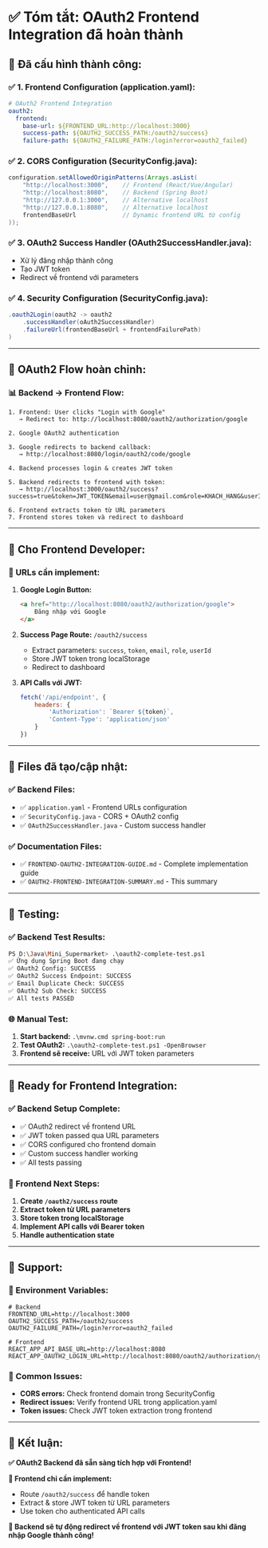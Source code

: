 # ✅ Tóm tắt: OAuth2 Frontend Integration đã hoàn thành

## 🎉 **Đã cấu hình thành công:**

### **✅ 1. Frontend Configuration (application.yaml):**
```yaml
# OAuth2 Frontend Integration
oauth2:
  frontend:
    base-url: ${FRONTEND_URL:http://localhost:3000}
    success-path: ${OAUTH2_SUCCESS_PATH:/oauth2/success}
    failure-path: ${OAUTH2_FAILURE_PATH:/login?error=oauth2_failed}
```

### **✅ 2. CORS Configuration (SecurityConfig.java):**
```java
configuration.setAllowedOriginPatterns(Arrays.asList(
    "http://localhost:3000",    // Frontend (React/Vue/Angular)
    "http://localhost:8080",    // Backend (Spring Boot)
    "http://127.0.0.1:3000",    // Alternative localhost
    "http://127.0.0.1:8080",    // Alternative localhost
    frontendBaseUrl             // Dynamic frontend URL từ config
));
```

### **✅ 3. OAuth2 Success Handler (OAuth2SuccessHandler.java):**
- Xử lý đăng nhập thành công
- Tạo JWT token
- Redirect về frontend với parameters

### **✅ 4. Security Configuration (SecurityConfig.java):**
```java
.oauth2Login(oauth2 -> oauth2
    .successHandler(oAuth2SuccessHandler)
    .failureUrl(frontendBaseUrl + frontendFailurePath)
)
```

---

## 🔗 **OAuth2 Flow hoàn chỉnh:**

### **📊 Backend → Frontend Flow:**
```
1. Frontend: User clicks "Login with Google"
   → Redirect to: http://localhost:8080/oauth2/authorization/google

2. Google OAuth2 authentication

3. Google redirects to backend callback:
   → http://localhost:8080/login/oauth2/code/google

4. Backend processes login & creates JWT token

5. Backend redirects to frontend with token:
   → http://localhost:3000/oauth2/success?success=true&token=JWT_TOKEN&email=user@gmail.com&role=KHACH_HANG&userId=NDA1B2C3D4

6. Frontend extracts token từ URL parameters
7. Frontend stores token và redirect to dashboard
```

---

## 🎯 **Cho Frontend Developer:**

### **🔗 URLs cần implement:**

1. **Google Login Button:**
   ```html
   <a href="http://localhost:8080/oauth2/authorization/google">
       Đăng nhập với Google
   </a>
   ```

2. **Success Page Route:** `/oauth2/success`
   - Extract parameters: `success`, `token`, `email`, `role`, `userId`
   - Store JWT token trong localStorage
   - Redirect to dashboard

3. **API Calls với JWT:**
   ```javascript
   fetch('/api/endpoint', {
       headers: {
           'Authorization': `Bearer ${token}`,
           'Content-Type': 'application/json'
       }
   })
   ```

---

## 📄 **Files đã tạo/cập nhật:**

### **✅ Backend Files:**
- ✅ `application.yaml` - Frontend URLs configuration
- ✅ `SecurityConfig.java` - CORS + OAuth2 config  
- ✅ `OAuth2SuccessHandler.java` - Custom success handler

### **✅ Documentation Files:**
- ✅ `FRONTEND-OAUTH2-INTEGRATION-GUIDE.md` - Complete implementation guide
- ✅ `OAUTH2-FRONTEND-INTEGRATION-SUMMARY.md` - This summary

---

## 🧪 **Testing:**

### **✅ Backend Test Results:**
```bash
PS D:\Java\Mini_Supermarket> .\oauth2-complete-test.ps1
✅ Ứng dụng Spring Boot đang chạy
✅ OAuth2 Config: SUCCESS
✅ OAuth2 Success Endpoint: SUCCESS
✅ Email Duplicate Check: SUCCESS
✅ OAuth2 Sub Check: SUCCESS
✅ All tests PASSED
```

### **🌐 Manual Test:**
1. **Start backend:** `.\mvnw.cmd spring-boot:run`
2. **Test OAuth2:** `.\oauth2-complete-test.ps1 -OpenBrowser`
3. **Frontend sẽ receive:** URL với JWT token parameters

---

## 🚀 **Ready for Frontend Integration:**

### **✅ Backend Setup Complete:**
- ✅ OAuth2 redirect về frontend URL
- ✅ JWT token passed qua URL parameters
- ✅ CORS configured cho frontend domain
- ✅ Custom success handler working
- ✅ All tests passing

### **🎯 Frontend Next Steps:**
1. **Create `/oauth2/success` route** 
2. **Extract token từ URL parameters**
3. **Store token trong localStorage**
4. **Implement API calls với Bearer token**
5. **Handle authentication state**

---

## 📧 **Support:**

### **🔧 Environment Variables:**
```properties
# Backend
FRONTEND_URL=http://localhost:3000
OAUTH2_SUCCESS_PATH=/oauth2/success
OAUTH2_FAILURE_PATH=/login?error=oauth2_failed

# Frontend  
REACT_APP_API_BASE_URL=http://localhost:8080
REACT_APP_OAUTH2_LOGIN_URL=http://localhost:8080/oauth2/authorization/google
```

### **🐛 Common Issues:**
- **CORS errors:** Check frontend domain trong SecurityConfig
- **Redirect issues:** Verify frontend URL trong application.yaml
- **Token issues:** Check JWT token extraction trong frontend

---

## 🎉 **Kết luận:**

**✅ OAuth2 Backend đã sẵn sàng tích hợp với Frontend!**

**📱 Frontend chỉ cần implement:**
- Route `/oauth2/success` để handle token
- Extract & store JWT token từ URL parameters  
- Use token cho authenticated API calls

**🚀 Backend sẽ tự động redirect về frontend với JWT token sau khi đăng nhập Google thành công!**
